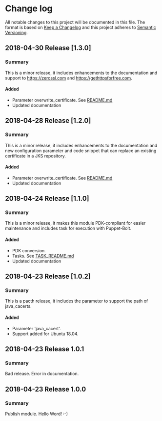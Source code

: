# Change log

All notable changes to this project will be documented in this file. The format
is based on [Keep a Changelog](http://keepachangelog.com/en/1.0.0/)
and this project adheres to [Semantic Versioning](http://semver.org).

## 2018-04-30 Release [1.3.0]
### Summary
This is a minor release, it includes enhancements to the documentation and
support to https://zerossl.com and https://gethttpsforfree.com.

#### Added
- Parameter overwrite_certificate. See
[README.md](https://github.com/aeciopires/puppet_sslforfree/blob/master/README.markdown)
- Updated documentation

## 2018-04-28 Release [1.2.0]
### Summary
This is a minor release, it includes enhancements to the documentation and new
configuration parameter and code snippet that can replace an existing
certificate in a JKS repository.

#### Added
- Parameter overwrite_certificate. See
[README.md](https://github.com/aeciopires/puppet_sslforfree/blob/master/README.markdown)
- Updated documentation

## 2018-04-24 Release [1.1.0]
### Summary
This is a minor release, it makes this module PDK-compliant for easier
maintenance and includes task for execution with Puppet-Bolt.

#### Added
- PDK conversion.
- Tasks. See
[TASK_README.md](https://github.com/aeciopires/puppet_sslforfree/blob/master/TASK_README.md)
- Updated documentation

## 2018-04-23 Release [1.0.2]
### Summary

This is a pacth release, it includes the parameter to support the path of
java_cacerts.

#### Added
- Parameter 'java_cacert'.
- Support added for Ubuntu 18.04.

## 2018-04-23 Release 1.0.1
### Summary
Bad release. Error in documentation.

## 2018-04-23 Release 1.0.0
### Summary

Publish module. Hello Word! :-)
